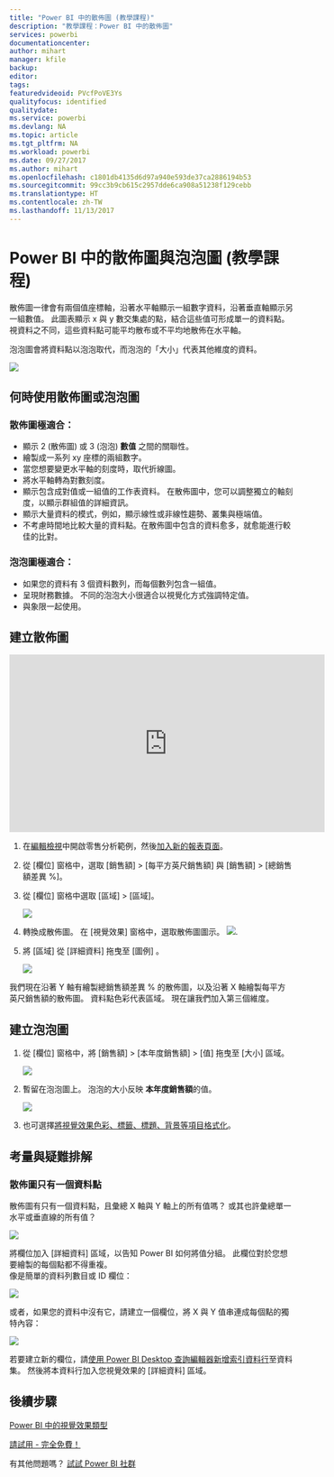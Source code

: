 ```yaml
---
title: "Power BI 中的散佈圖 (教學課程)"
description: "教學課程：Power BI 中的散佈圖"
services: powerbi
documentationcenter: 
author: mihart
manager: kfile
backup: 
editor: 
tags: 
featuredvideoid: PVcfPoVE3Ys
qualityfocus: identified
qualitydate: 
ms.service: powerbi
ms.devlang: NA
ms.topic: article
ms.tgt_pltfrm: NA
ms.workload: powerbi
ms.date: 09/27/2017
ms.author: mihart
ms.openlocfilehash: c1801db4135d6d97a940e593de37ca2886194b53
ms.sourcegitcommit: 99cc3b9cb615c2957dde6ca908a51238f129cebb
ms.translationtype: HT
ms.contentlocale: zh-TW
ms.lasthandoff: 11/13/2017
---
```

# <a name="scatter-charts-and-bubble-charts-in-power-bi-tutorial"></a>Power BI 中的散佈圖與泡泡圖 (教學課程)
散佈圖一律會有兩個值座標軸，沿著水平軸顯示一組數字資料，沿著垂直軸顯示另一組數值。 此圖表顯示 x 與 y 數交集處的點，結合這些值可形成單一的資料點。 視資料之不同，這些資料點可能平均散布或不平均地散佈在水平軸。

泡泡圖會將資料點以泡泡取代，而泡泡的「大小」代表其他維度的資料。

![](media/power-bi-visualization-scatter/power-bi-bubble-chart.png)

## <a name="when-to-use-a-scatter-chart-or-bubble-chart"></a>何時使用散佈圖或泡泡圖
### <a name="scatter-charts-are-a-great-choice"></a>散佈圖極適合：
* 顯示 2 (散佈圖) 或 3 (泡泡) **數值** 之間的關聯性。
* 繪製成一系列 xy 座標的兩組數字。
* 當您想要變更水平軸的刻度時，取代折線圖。    
* 將水平軸轉為對數刻度。
* 顯示包含成對值或一組值的工作表資料。 在散佈圖中，您可以調整獨立的軸刻度，以顯示群組值的詳細資訊。
* 顯示大量資料的模式，例如，顯示線性或非線性趨勢、叢集與極端值。
* 不考慮時間地比較大量的資料點。在散佈圖中包含的資料愈多，就愈能進行較佳的比對。

### <a name="bubble-charts-are-a-great-choice"></a>泡泡圖極適合：
* 如果您的資料有 3 個資料數列，而每個數列包含一組值。
* 呈現財務數據。  不同的泡泡大小很適合以視覺化方式強調特定值。
* 與象限一起使用。

## <a name="create-a-scatter-chart"></a>建立散佈圖
<iframe width="560" height="315" src="https://www.youtube.com/embed/PVcfPoVE3Ys?list=PL1N57mwBHtN0JFoKSR0n-tBkUJHeMP2cP" frameborder="0" allowfullscreen></iframe>

1. 在[編輯檢視](service-interact-with-a-report-in-editing-view.md)中開啟零售分析範例，然後[加入新的報表頁面](power-bi-report-add-page.md)。
2. 從 [欄位] 窗格中，選取 [銷售額] > [每平方英尺銷售額] 與 [銷售額] > [總銷售額差異 %]。
3. 從 [欄位] 窗格中選取 [區域] > [區域]。
   
    ![](media/power-bi-visualization-scatter/pbi_scatter_chart_pre_convert.png)
4. 轉換成散佈圖。 在 [視覺效果] 窗格中，選取散佈圖圖示。
   ![](media/power-bi-visualization-scatter/pbi_scatter_chart_icon.png).
5. 將 [區域]  從 [詳細資料]  拖曳至 [圖例] 。
   
    ![](media/power-bi-visualization-scatter/pbi_scatter_chart_new.png)

我們現在沿著 Y 軸有繪製總銷售額差異 % 的散佈圖，以及沿著 X 軸繪製每平方英尺銷售額的散佈圖。  資料點色彩代表區域。  現在讓我們加入第三個維度。

## <a name="create-a-bubble-chart"></a>建立泡泡圖
1. 從 [欄位] 窗格中，將 [銷售額] > [本年度銷售額] > [值] 拖曳至 [大小] 區域。 
   
   ![](media/power-bi-visualization-scatter/pbi_scatter_chart_size.png)
2. 暫留在泡泡圖上。  泡泡的大小反映 **本年度銷售額**的值。
   
    ![](media/power-bi-visualization-scatter/pbi_scatter_chart_hover.png)
3. 也可選擇[將視覺效果色彩、標籤、標題、背景等項目格式化](service-getting-started-with-color-formatting-and-axis-properties.md)。

## <a name="considerations-and-troubleshooting"></a>考量與疑難排解
### <a name="your-scatter-chart-has-only-one-data-point"></a>**散佈圖只有一個資料點**
散佈圖有只有一個資料點，且彙總 X 軸與 Y 軸上的所有值嗎？  或其也許彙總單一水平或垂直線的所有值？

![](media/power-bi-visualization-scatter/pbi_scatter_tshoot1.png)

將欄位加入 [詳細資料]  區域，以告知 Power BI 如何將值分組。 此欄位對於您想要繪製的每個點都不得重複。  
像是簡單的資料列數目或 ID 欄位：

![](media/power-bi-visualization-scatter/pbi_scatter_tshoot.png)

或者，如果您的資料中沒有它，請建立一個欄位，將 X 與 Y 值串連成每個點的獨特內容：

![](media/power-bi-visualization-scatter/pbi_scatter_tshoot2.png)

若要建立新的欄位，請[使用 Power BI Desktop 查詢編輯器新增索引資料行](desktop-add-custom-column.md)至資料集。  然後將本資料行加入您視覺效果的 [詳細資料] 區域。

## <a name="next-steps"></a>後續步驟
 [Power BI 中的視覺效果類型](power-bi-visualization-types-for-reports-and-q-and-a.md)

[請試用 - 完全免費！](https://powerbi.com/)  

有其他問題嗎？ [試試 Power BI 社群](http://community.powerbi.com/)

